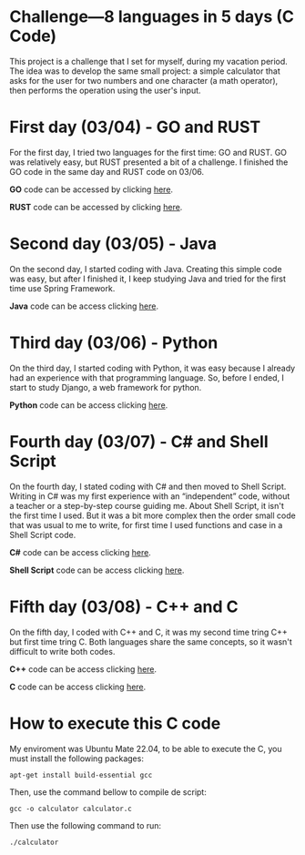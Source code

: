 # Challenge—8 languages in 5 days (C Code)

This project is a challenge that I set for myself, during my vacation period. The idea was to develop the same small project: a simple calculator that asks for the user for two numbers and one character (a math operator), then performs the operation using the user's input.


# First day (03/04) - GO and RUST
For the first day, I tried two languages for the first time: GO and RUST. GO was relatively easy, but RUST presented a bit of a challenge. I finished the GO code in the same day and RUST code on 03/06.  

**GO** code can be accessed by clicking [here](https://github.com/rafaeldamiam/challenge-go-simple-calculator).  

**RUST** code can be accessed by clicking [here](https://github.com/rafaeldamiam/challenge-rust-simple-calculator). 


# Second day (03/05) - Java
On the second day, I started coding with Java. Creating this simple code was easy, but after I finished it, I keep studying Java and tried for the first time use Spring Framework.  


**Java** code can be access clicking [here](https://github.com/rafaeldamiam/challenge-java-simple-calculator).  


# Third day (03/06) - Python
On the third day, I started coding with Python, it was easy because I already had an experience with that programming language. So, before I ended, I start to study Django, a web framework for python.  


**Python** code can be access clicking [here](https://github.com/rafaeldamiam/challenge-python-simple-calculator).  


# Fourth day (03/07) - C# and Shell Script
On the fourth day, I stated coding with C# and then moved to Shell Script. Writing in C# was my first experience with an “independent” code, without a teacher or a step-by-step course guiding me. About Shell Script, it isn't the first time I used. But it was a bit more complex then the order small code that was usual to me to write, for first time I used functions and case in a Shell Script code.  


**C#** code can be access clicking [here](https://github.com/rafaeldamiam/challenge-csharp-simple-calculator).  


**Shell Script**  code can be access clicking [here](https://github.com/rafaeldamiam/challenge-shellscript-simple-calculator).  


# Fifth day (03/08) - C++ and C
On the fifth day, I coded with C++ and C, it was my second time tring C++ but first time tring C. Both languages share the same concepts, so it wasn't difficult to write both codes.  


**C++** code can be access clicking [here](https://github.com/rafaeldamiam/challenge-cpp-simple-calculator).  


**C** code can be access clicking [here](https://github.com/rafaeldamiam/challenge-c-simple-calculator).  


# How to execute this C code
My enviroment was Ubuntu Mate 22.04, to be able to execute the C, you must install the following packages:

`apt-get install build-essential gcc`

Then, use the command bellow to compile de script:

`gcc -o calculator calculator.c`

Then use the following command to run:

`./calculator`